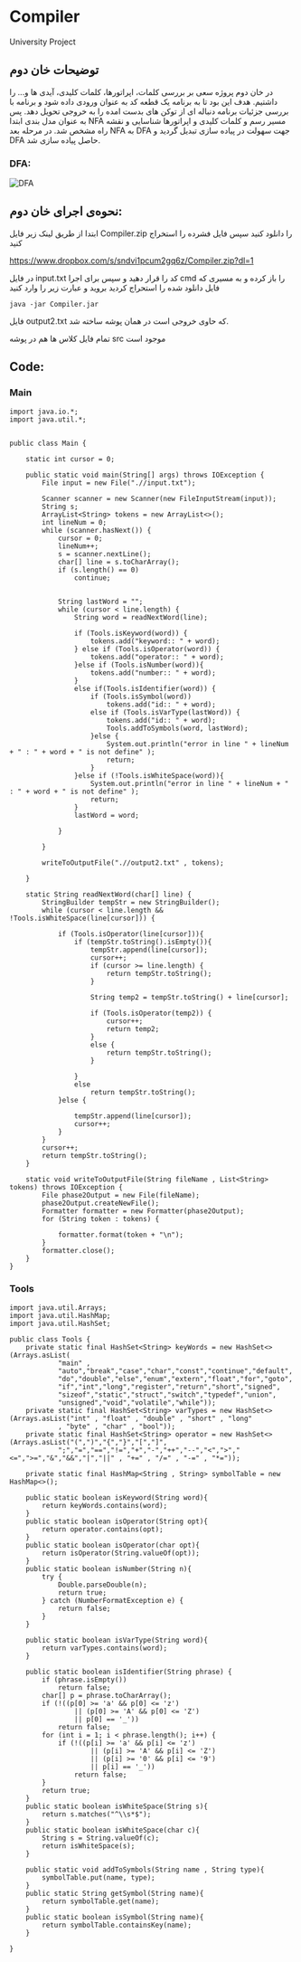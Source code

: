 # Compiler
University Project

## توضیحات خان دوم

در خان دوم پروژه سعی بر بررسی کلمات، اپراتورها، کلمات کلیدی، آیدی ها و... را داشتیم. هدف این بود تا به برنامه یک قطعه کد به عنوان
ورودی داده شود و برنامه با بررسی جزئیات برنامه دنباله ای از توکن های بدست امده را به خروجی تحویل دهد.
پس به عنوان مدل بندی
ابتدا NFA مسیر رسم و کلمات کلیدی و اپراتورها شناسایی و نقشه راه مشخص شد. در مرحله بعد NFA به DFA جهت سهولت در پیاده
سازی تبدیل گردید و DFA حاصل پیاده سازی شد.


### DFA:

![DFA](https://s4.uupload.ir/files/screenshot_2021-11-29_170022_4q1d.jpg)


## نحوه‌ی اجرای خان دوم:
ابتدا از طریق لینک زیر فایل Compiler.zip را دانلود کنید
سپس فایل فشرده را استخراج کنید

https://www.dropbox.com/s/sndvi1pcum2gq6z/Compiler.zip?dl=1

در فایل input.txt کد را قرار دهید و سپس برای اجرا cmd را باز کرده و به مسیری که فایل دانلود شده را استحراج کردید بروید و عبارت زیر را وارد کنید

``` java -jar Compiler.jar ```

فایل output2.txt که حاوی خروجی است در همان پوشه ساخته شد.

تمام فایل کلاس ها هم در پوشه src موجود است

## Code:

### Main

``` 
import java.io.*;
import java.util.*;


public class Main {

    static int cursor = 0;

    public static void main(String[] args) throws IOException {
        File input = new File(".//input.txt");

        Scanner scanner = new Scanner(new FileInputStream(input));
        String s;
        ArrayList<String> tokens = new ArrayList<>();
        int lineNum = 0;
        while (scanner.hasNext()) {
            cursor = 0;
            lineNum++;
            s = scanner.nextLine();
            char[] line = s.toCharArray();
            if (s.length() == 0)
                continue;


            String lastWord = "";
            while (cursor < line.length) {
                String word = readNextWord(line);

                if (Tools.isKeyword(word)) {
                    tokens.add("keyword:: " + word);
                } else if (Tools.isOperator(word)) {
                    tokens.add("operator:: " + word);
                }else if (Tools.isNumber(word)){
                    tokens.add("number:: " + word);
                }
                else if(Tools.isIdentifier(word)) {
                    if (Tools.isSymbol(word))
                        tokens.add("id:: " + word);
                    else if (Tools.isVarType(lastWord)) {
                        tokens.add("id:: " + word);
                        Tools.addToSymbols(word, lastWord);
                    }else {
                        System.out.println("error in line " + lineNum + " : " + word + " is not define" );
                        return;
                    }
                }else if (!Tools.isWhiteSpace(word)){
                    System.out.println("error in line " + lineNum + " : " + word + " is not define" );
                    return;
                }
                lastWord = word;

            }

        }

        writeToOutputFile(".//output2.txt" , tokens);

    }

    static String readNextWord(char[] line) {
        StringBuilder tempStr = new StringBuilder();
        while (cursor < line.length && !Tools.isWhiteSpace(line[cursor])) {

            if (Tools.isOperator(line[cursor])){
                if (tempStr.toString().isEmpty()){
                    tempStr.append(line[cursor]);
                    cursor++;
                    if (cursor >= line.length) {
                        return tempStr.toString();
                    }

                    String temp2 = tempStr.toString() + line[cursor];

                    if (Tools.isOperator(temp2)) {
                        cursor++;
                        return temp2;
                    }
                    else {
                        return tempStr.toString();
                    }

                }
                else
                    return tempStr.toString();
            }else {

                tempStr.append(line[cursor]);
                cursor++;
            }
        }
        cursor++;
        return tempStr.toString();
    }

    static void writeToOutputFile(String fileName , List<String> tokens) throws IOException {
        File phase2Output = new File(fileName);
        phase2Output.createNewFile();
        Formatter formatter = new Formatter(phase2Output);
        for (String token : tokens) {

            formatter.format(token + "\n");
        }
        formatter.close();
    }
}
```

### Tools
```
import java.util.Arrays;
import java.util.HashMap;
import java.util.HashSet;

public class Tools {
    private static final HashSet<String> keyWords = new HashSet<>(Arrays.asList(
            "main" ,
            "auto","break","case","char","const","continue","default",
            "do","double","else","enum","extern","float","for","goto",
            "if","int","long","register","return","short","signed",
            "sizeof","static","struct","switch","typedef","union",
            "unsigned","void","volatile","while"));
    private static final HashSet<String> varTypes = new HashSet<>(Arrays.asList("int" , "float" , "double" , "short" , "long"
            , "byte" , "char" , "bool"));
    private static final HashSet<String> operator = new HashSet<>(Arrays.asList("(",")","{","}","[","]",
            ";","=","==","!=","+","-","++","--","<",">","<=",">=","&","&&","|","||" , "+=" , "/=" , "-=" , "*="));

    private static final HashMap<String , String> symbolTable = new HashMap<>();

    public static boolean isKeyword(String word){
        return keyWords.contains(word);
    }
    public static boolean isOperator(String opt){
        return operator.contains(opt);
    }
    public static boolean isOperator(char opt){
        return isOperator(String.valueOf(opt));
    }
    public static boolean isNumber(String n){
        try {
            Double.parseDouble(n);
            return true;
        } catch (NumberFormatException e) {
            return false;
        }
    }

    public static boolean isVarType(String word){
        return varTypes.contains(word);
    }

    public static boolean isIdentifier(String phrase) {
        if (phrase.isEmpty())
            return false;
        char[] p = phrase.toCharArray();
        if (!((p[0] >= 'a' && p[0] <= 'z')
                || (p[0] >= 'A' && p[0] <= 'Z')
                || p[0] == '_'))
            return false;
        for (int i = 1; i < phrase.length(); i++) {
            if (!((p[i] >= 'a' && p[i] <= 'z')
                    || (p[i] >= 'A' && p[i] <= 'Z')
                    || (p[i] >= '0' && p[i] <= '9')
                    || p[i] == '_'))
                return false;
        }
        return true;
    }
    public static boolean isWhiteSpace(String s){
        return s.matches("^\\s*$");
    }
    public static boolean isWhiteSpace(char c){
        String s = String.valueOf(c);
        return isWhiteSpace(s);
    }

    public static void addToSymbols(String name , String type){
        symbolTable.put(name, type);
    }
    public static String getSymbol(String name){
        return symbolTable.get(name);
    }
    public static boolean isSymbol(String name){
        return symbolTable.containsKey(name);
    }

}

```


